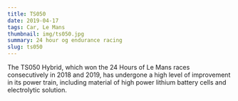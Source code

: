 ```yaml
---
title: TS050
date: 2019-04-17
tags: Car, Le Mans
thumbnail: img/ts050.jpg
summary: 24 hour og endurance racing
slug: ts050
---
```


The TS050 Hybrid, which won the 24 Hours of Le Mans races consecutively in 2018 and 2019, has undergone a high level of improvement in its power train, including material of high power lithium battery cells and electrolytic solution.